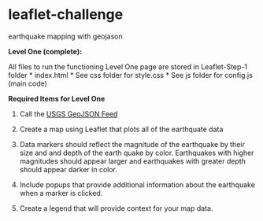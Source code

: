# leaflet-challenge

earthquake mapping with geojason

**Level One (complete):**

All files to run the functioning Level One page are stored in Leaflet-Step-1 folder
    * index.html 
    * See css folder for style.css
    * See js folder for config.js (main code)

**Required Items for Level One**

1. Call the [USGS GeoJSON Feed](http://earthquake.usgs.gov/earthquakes/feed/v1.0/geojson.php) 

2. Create a map using Leaflet that plots all of the earthquate data

3. Data markers should reflect the magnitude of the earthquake by their size and and depth of the earth quake by color. Earthquakes with higher magnitudes should appear larger and earthquakes with greater depth should appear darker in color.

4. Include popups that provide additional information about the earthquake when a marker is clicked.

5. Create a legend that will provide context for your map data.
